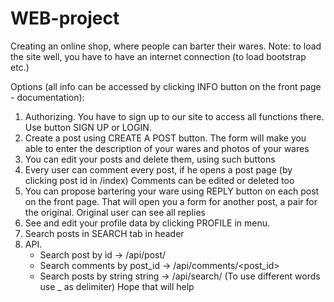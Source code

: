 # WEB-project
Creating an online shop, where people can barter their wares.
Note: to load the site well, you have to have an internet connection (to load bootstrap etc.)

Options (all info can be accessed by clicking INFO button on the front page - documentation):
1. Authorizing. You have to sign up to our site to access all functions there.
Use button SIGN UP or LOGIN.
2. Create a post using CREATE A POST button. The form will make you able to enter the description of your wares and photos of your wares
3. You can edit your posts and delete them, using such buttons
4. Every user can comment every post, if he opens a post page (by clicking post id in /index)
Comments can be edited or deleted too
5. You can propose bartering your ware using REPLY button on each post on the front page. That will open you a form for another post, a pair for the original.
Original user can see all replies
6. See and edit your profile data by clicking PROFILE in menu.
7. Search posts in SEARCH tab in header
8. API. 
    + Search post by id → /api/post/<id>
    + Search comments by post_id → /api/comments/<post_id>
    + Search posts by string string → /api/search/<string> (To use different words use _ as delimiter)
Hope that will help    

